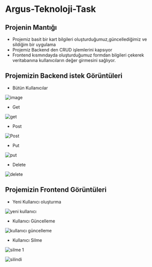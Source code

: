 # Argus-Teknoloji-Task

## Projenin Mantığı


- Projemiz basit bir kart bilgileri oluşturduğumuz,güncellediğimiz ve sildiğim bir uygulama
- Projemiz Backend den CRUD işlemlerini kapsıyor
- Frontend kısmındayda oluşturduğumuz formdan bilgileri çekerek veritabanına kullanıcıların değer girmesini sağlıyor.


## Projemizin Backend istek Görüntüleri


- Bütün Kullanıcılar


![image](https://user-images.githubusercontent.com/72878786/181936737-0a677dce-54b1-4ade-94b3-eda08a182f80.png)


- Get


![get](https://user-images.githubusercontent.com/72878786/181936659-1245fc02-ec66-4c14-b6ae-665bcac8560c.png)

- Post


![Post](https://user-images.githubusercontent.com/72878786/181936678-570ead05-50e7-404a-90b5-23a564049672.png)

- Put


![put](https://user-images.githubusercontent.com/72878786/181936687-b6a9eae6-c6da-46cc-9815-ccdd10c1b01d.png)

- Delete


![delete](https://user-images.githubusercontent.com/72878786/181936691-9817f982-4022-49a5-b59d-5a4187ca4756.png)

## Projemizin Frontend Görüntüleri


- Yeni Kullanıcı oluşturma


![yeni kullanıcı](https://user-images.githubusercontent.com/72878786/181936705-8fd59336-c67b-4173-95af-df5127b4d086.png)

- Kullanıcı Güncelleme


![kullanıcı güncelleme ](https://user-images.githubusercontent.com/72878786/181936713-a3718e80-2fc0-4acc-9343-e55a520240f7.png)

- Kullanıcı Silme 


![silme 1](https://user-images.githubusercontent.com/72878786/181936717-3c8ab630-9583-4c14-ba47-113d3d1214fa.png)


![silindi](https://user-images.githubusercontent.com/72878786/181936721-bd54be97-17cc-434b-ad05-2f68a0d3d04c.png)







